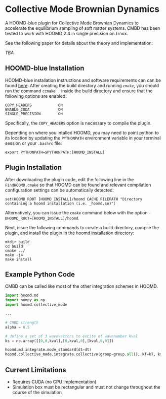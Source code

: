 # Collective Mode Brownian Dynamics
A HOOMD-blue plugin for Collective Mode Brownian Dynamics to accelerate the equilibrium sampling of soft matter systems. CMBD has been tested to work with HOOMD 2.4 in single precision on Linux.

See the following paper for details about the theory and implementation:

*TBA*

## HOOMD-blue Installation

HOOMD-blue installation instructions and software requirements can can be found [here](https://hoomd-blue.readthedocs.io/en/v2.5.0/compiling.html). After creating the build directory and running `cmake`, you should run the command `ccmake .` inside the build directory and ensure that the following options are enabled:
```
COPY_HEADERS            ON
ENABLE_CUDA             ON
SINGLE_PRECISION        ON
```
Specifically, the `COPY_HEADERS` option is necessary to compile the plugin.

Depending on where you intalled HOOMD, you may need to point python to its location by updating the `PYTHONPATH` environment variable in your terminal session or your `.bashrc` file:
```
export PYTHONPATH=$PYTHONPATH:[HOOMD_INSTALL]
```

## Plugin Installation

After downloading the plugin code, edit the following line in the `FindHOOMD.cmake` so that HOOMD can be found and relevant compilation configuration settings can be automatically detected:
```
set(HOOMD_ROOT [HOOMD_INSTALL]/hoomd CACHE FILEPATH "Directory containing a hoomd installation (i.e. _hoomd.so)")
```
Alternatively, you can issue the `cmake` command below with the option `-DHOOMD_ROOT=[HOOMD_INSTALL]/hoomd`.

Next, issue the following commands to create a build directory, compile the plugin, and install the plugin in the hoomd installation directory:
```
mkdir build
cd build
cmake ../
make -j4
make install
```

## Example Python Code
CMBD can be called like most of the other integration schemes in HOOMD. 
```python
import hoomd.md
import numpy as np
import hoomd.collective_mode

...

# CMBD strength
alpha = 0.5

# define a set of 3 wavevectors to excite of wavenumber kval
ks = np.array([[0,0,kval],[0,kval,0],[kval,0,0]])

hoomd.md.integrate.mode_standard(dt=dt)
hoomd.collective_mode.integrate.collective(group=group.all(), kT=kT, ks=ks, seed=seed, alpha=alpha)

```

## Current Limitations
* Requires CUDA (no CPU implementation)
* Simulation box must be rectangular and must not change throughout the course of the simulation

